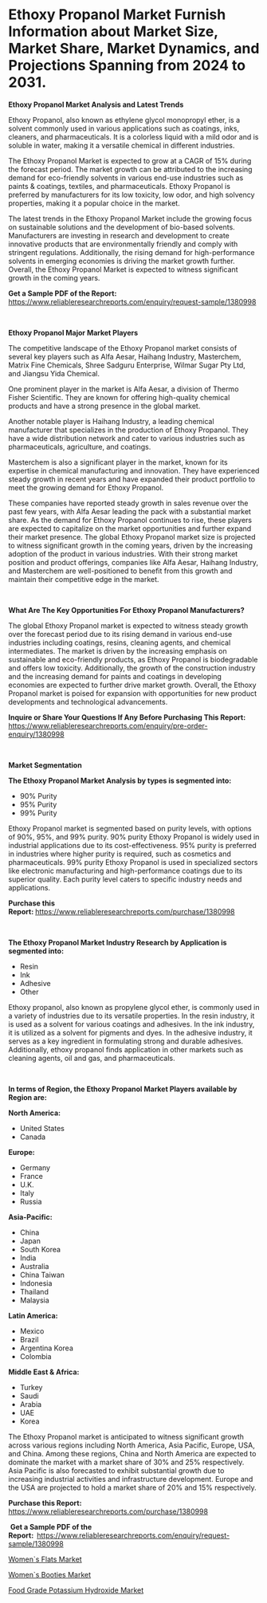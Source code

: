 <p><h1>Ethoxy Propanol Market Furnish Information about Market Size, Market Share, Market Dynamics, and Projections Spanning from 2024 to 2031.</h1></p><p><strong>Ethoxy Propanol Market Analysis and Latest Trends</strong></p>
<p><p>Ethoxy Propanol, also known as ethylene glycol monopropyl ether, is a solvent commonly used in various applications such as coatings, inks, cleaners, and pharmaceuticals. It is a colorless liquid with a mild odor and is soluble in water, making it a versatile chemical in different industries.</p><p>The Ethoxy Propanol Market is expected to grow at a CAGR of 15% during the forecast period. The market growth can be attributed to the increasing demand for eco-friendly solvents in various end-use industries such as paints & coatings, textiles, and pharmaceuticals. Ethoxy Propanol is preferred by manufacturers for its low toxicity, low odor, and high solvency properties, making it a popular choice in the market.</p><p>The latest trends in the Ethoxy Propanol Market include the growing focus on sustainable solutions and the development of bio-based solvents. Manufacturers are investing in research and development to create innovative products that are environmentally friendly and comply with stringent regulations. Additionally, the rising demand for high-performance solvents in emerging economies is driving the market growth further. Overall, the Ethoxy Propanol Market is expected to witness significant growth in the coming years.</p></p>
<p><strong>Get a Sample PDF of the Report:&nbsp;</strong> <a href="https://www.reliableresearchreports.com/enquiry/request-sample/1380998">https://www.reliableresearchreports.com/enquiry/request-sample/1380998</a></p>
<p>&nbsp;</p>
<p><strong>Ethoxy Propanol Major Market Players</strong></p>
<p><p>The competitive landscape of the Ethoxy Propanol market consists of several key players such as Alfa Aesar, Haihang Industry, Masterchem, Matrix Fine Chemicals, Shree Sadguru Enterprise, Wilmar Sugar Pty Ltd, and Jiangsu Yida Chemical. </p><p>One prominent player in the market is Alfa Aesar, a division of Thermo Fisher Scientific. They are known for offering high-quality chemical products and have a strong presence in the global market. </p><p>Another notable player is Haihang Industry, a leading chemical manufacturer that specializes in the production of Ethoxy Propanol. They have a wide distribution network and cater to various industries such as pharmaceuticals, agriculture, and coatings. </p><p>Masterchem is also a significant player in the market, known for its expertise in chemical manufacturing and innovation. They have experienced steady growth in recent years and have expanded their product portfolio to meet the growing demand for Ethoxy Propanol.</p><p>These companies have reported steady growth in sales revenue over the past few years, with Alfa Aesar leading the pack with a substantial market share. As the demand for Ethoxy Propanol continues to rise, these players are expected to capitalize on the market opportunities and further expand their market presence. The global Ethoxy Propanol market size is projected to witness significant growth in the coming years, driven by the increasing adoption of the product in various industries. With their strong market position and product offerings, companies like Alfa Aesar, Haihang Industry, and Masterchem are well-positioned to benefit from this growth and maintain their competitive edge in the market.</p></p>
<p>&nbsp;</p>
<p><strong>What Are The Key Opportunities For Ethoxy Propanol Manufacturers?</strong></p>
<p><p>The global Ethoxy Propanol market is expected to witness steady growth over the forecast period due to its rising demand in various end-use industries including coatings, resins, cleaning agents, and chemical intermediates. The market is driven by the increasing emphasis on sustainable and eco-friendly products, as Ethoxy Propanol is biodegradable and offers low toxicity. Additionally, the growth of the construction industry and the increasing demand for paints and coatings in developing economies are expected to further drive market growth. Overall, the Ethoxy Propanol market is poised for expansion with opportunities for new product developments and technological advancements.</p></p>
<p><strong>Inquire or Share Your Questions If Any Before Purchasing This Report:</strong> <a href="https://www.reliableresearchreports.com/enquiry/pre-order-enquiry/1380998">https://www.reliableresearchreports.com/enquiry/pre-order-enquiry/1380998</a></p>
<p>&nbsp;</p>
<p><strong>Market Segmentation</strong></p>
<p><strong>The Ethoxy Propanol Market Analysis by types is segmented into:</strong></p>
<p><ul><li>90% Purity</li><li>95% Purity</li><li>99% Purity</li></ul></p>
<p><p>Ethoxy Propanol market is segmented based on purity levels, with options of 90%, 95%, and 99% purity. 90% purity Ethoxy Propanol is widely used in industrial applications due to its cost-effectiveness. 95% purity is preferred in industries where higher purity is required, such as cosmetics and pharmaceuticals. 99% purity Ethoxy Propanol is used in specialized sectors like electronic manufacturing and high-performance coatings due to its superior quality. Each purity level caters to specific industry needs and applications.</p></p>
<p><strong>Purchase this Report:&nbsp;</strong><a href="https://www.reliableresearchreports.com/purchase/1380998">https://www.reliableresearchreports.com/purchase/1380998</a></p>
<p>&nbsp;</p>
<p><strong>The Ethoxy Propanol Market Industry Research by Application is segmented into:</strong></p>
<p><ul><li>Resin</li><li>Ink</li><li>Adhesive</li><li>Other</li></ul></p>
<p><p>Ethoxy propanol, also known as propylene glycol ether, is commonly used in a variety of industries due to its versatile properties. In the resin industry, it is used as a solvent for various coatings and adhesives. In the ink industry, it is utilized as a solvent for pigments and dyes. In the adhesive industry, it serves as a key ingredient in formulating strong and durable adhesives. Additionally, ethoxy propanol finds application in other markets such as cleaning agents, oil and gas, and pharmaceuticals.</p></p>
<p>&nbsp;</p>
<p><strong>In terms of Region, the Ethoxy Propanol Market Players available by Region are:</strong></p>
<p>
    <p> <strong> North America: </strong>
        <ul>
            <li>United States</li>
            <li>Canada</li>
        </ul>
        </p> 
    <p> <strong> Europe: </strong>
        <ul>
            <li>Germany</li>
            <li>France</li>
            <li>U.K.</li>
            <li>Italy</li>
            <li>Russia</li>
        </ul>
        </p> 
    <p> <strong> Asia-Pacific: </strong>
        <ul>
            <li>China</li>
            <li>Japan</li>
            <li>South Korea</li>
            <li>India</li>
            <li>Australia</li>
            <li>China Taiwan</li>
            <li>Indonesia</li>
            <li>Thailand</li>
            <li>Malaysia</li>
        </ul>
        </p> 
    <p> <strong> Latin America: </strong>
        <ul>
            <li>Mexico</li>
            <li>Brazil</li>
            <li>Argentina Korea</li>
            <li>Colombia</li>
        </ul>
        </p> 
    <p> <strong> Middle East & Africa: </strong>
        <ul>
            <li>Turkey</li>
            <li>Saudi</li>
            <li>Arabia</li>
            <li>UAE</li>
            <li>Korea</li>
        </ul>
    </p>
    </p>
<p><p>The Ethoxy Propanol market is anticipated to witness significant growth across various regions including North America, Asia Pacific, Europe, USA, and China. Among these regions, China and North America are expected to dominate the market with a market share of 30% and 25% respectively. Asia Pacific is also forecasted to exhibit substantial growth due to increasing industrial activities and infrastructure development. Europe and the USA are projected to hold a market share of 20% and 15% respectively.</p></p>
<p><strong>Purchase this Report: </strong><a href="https://www.reliableresearchreports.com/purchase/1380998">https://www.reliableresearchreports.com/purchase/1380998</a></p>
<p>&nbsp;<strong>Get a Sample PDF of the Report:&nbsp;&nbsp;</strong><a href="https://www.reliableresearchreports.com/enquiry/request-sample/1380998">https://www.reliableresearchreports.com/enquiry/request-sample/1380998</a></p>
<p><strong></strong></p>
<p><p><a href="https://view.publitas.com/reportprime-1/global-womens-flats-market-size-and-market-trends-insights-and-projections-from-2023-to-2030/">Women`s Flats Market</a></p><p><a href="https://view.publitas.com/reportprime-1/decoding-the-womens-booties-market-a-deep-dive-into-the-latest-market-trends-market-segmentation-and-competitive-analysis/">Women`s Booties Market</a></p><p><a href="https://view.publitas.com/reportprime-1/insights-into-food-grade-potassium-hydroxide-market-size-analysing-market-share-trends-and-growth-from-2023-to-2030/">Food Grade Potassium Hydroxide Market</a></p></p>